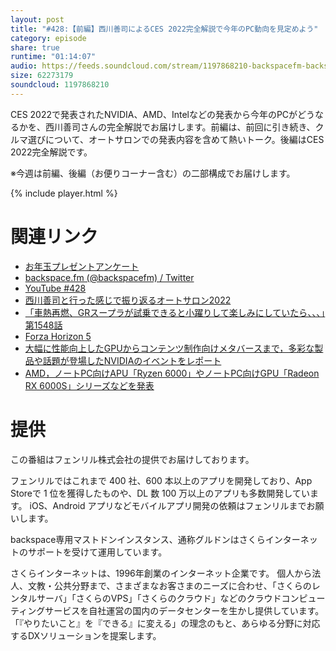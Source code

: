 ```yaml
---
layout: post
title: "#428:【前編】西川善司によるCES 2022完全解説で今年のPC動向を見定めよう"
category: episode
share: true
runtime: "01:14:07"
audio: https://feeds.soundcloud.com/stream/1197868210-backspacefm-backspacefm-428-1.mp3
size: 62273179
soundcloud: 1197868210
---
```


CES 2022で発表されたNVIDIA、AMD、Intelなどの発表から今年のPCがどうなるかを、西川善司さんの完全解説でお届けします。前編は、前回に引き続き、クルマ選びについて、オートサロンでの発表内容を含めて熱いトーク。後編はCES 2022完全解説です。

※今週は前編、後編（お便りコーナー含む）の二部構成でお届けします。


{% include player.html %}

# 関連リンク
* [お年玉プレゼントアンケート](https://docs.google.com/forms/d/e/1FAIpQLScInJ9hKXN8Hj1Vta0x64g5hJkmRaDp25q4WuMP2WakLMz8Ng/viewform)
* [backspace.fm (@backspacefm) / Twitter](https://twitter.com/backspacefm)
* [YouTube #428](https://note.com/backspacefm/n/n7e746e664d1f)
* [西川善司と行った感じで振り返るオートサロン2022](https://www.youtube.com/watch?v=_Bp8EqTaxI8)
* [「車熱再燃、GRスープラが試乗できると小躍りして楽しみにしていたら、、、」第1548話](https://www.youtube.com/watch?v=Ox6nbnHDZ8c)
* [Forza Horizon 5](https://game.watch.impress.co.jp/docs/review/rev1/1363561.html)
* [大幅に性能向上したGPUからコンテンツ制作向けメタバースまで，多彩な製品や話題が登場したNVIDIAのイベントをレポート](https://www.4gamer.net/games/527/G052743/20220105005/)
* [AMD，ノートPC向けAPU「Ryzen 6000」やノートPC向けGPU「Radeon RX 6000S」シリーズなどを発表](https://www.4gamer.net/games/461/G046172/20220104002/)

# 提供

この番組はフェンリル株式会社の提供でお届けしております。

フェンリルではこれまで 400 社、600 本以上のアプリを開発しており、App Storeで 1 位を獲得したものや、DL 数 100 万以上のアプリも多数開発しています。
iOS、Android アプリなどモバイルアプリ開発の依頼はフェンリルまでお願いします。

backspace専用マストドンインスタンス、通称グルドンはさくらインターネットのサポートを受けて運用しています。

さくらインターネットは、1996年創業のインターネット企業です。 
個人から法人、文教・公共分野まで、さまざまなお客さまのニーズに合わせ、「さくらのレンタルサーバ」「さくらのVPS」「さくらのクラウド」などのクラウドコンピューティングサービスを自社運営の国内のデータセンターを生かし提供しています。
「『やりたいこと』を『できる』に変える」の理念のもと、あらゆる分野に対応するDXソリューションを提案します。
